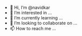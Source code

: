 - 👋 Hi, I’m @navidkar
- 👀 I’m interested in ...
- 🌱 I’m currently learning ...
- 💞️ I’m looking to collaborate on ...
- 📫 How to reach me ...

<!---
navidkar/navidkar is a ✨ special ✨ repository because its `README.md` (this file) appears on your GitHub profile.
You can click the Preview link to take a look at your changes.
--->
